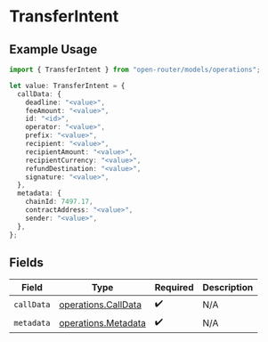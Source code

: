 # TransferIntent

## Example Usage

```typescript
import { TransferIntent } from "open-router/models/operations";

let value: TransferIntent = {
  callData: {
    deadline: "<value>",
    feeAmount: "<value>",
    id: "<id>",
    operator: "<value>",
    prefix: "<value>",
    recipient: "<value>",
    recipientAmount: "<value>",
    recipientCurrency: "<value>",
    refundDestination: "<value>",
    signature: "<value>",
  },
  metadata: {
    chainId: 7497.17,
    contractAddress: "<value>",
    sender: "<value>",
  },
};
```

## Fields

| Field                                                      | Type                                                       | Required                                                   | Description                                                |
| ---------------------------------------------------------- | ---------------------------------------------------------- | ---------------------------------------------------------- | ---------------------------------------------------------- |
| `callData`                                                 | [operations.CallData](../../models/operations/calldata.md) | :heavy_check_mark:                                         | N/A                                                        |
| `metadata`                                                 | [operations.Metadata](../../models/operations/metadata.md) | :heavy_check_mark:                                         | N/A                                                        |